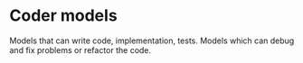 # Coder models

Models that can write code, implementation, tests. Models which can debug and fix problems or refactor the code.
